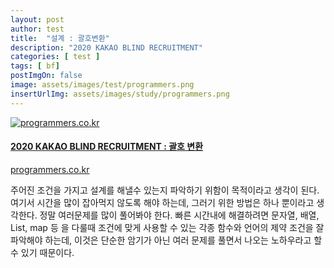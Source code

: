```yaml
---
layout: post
author: test
title:  "설계 : 괄호변환"
description: "2020 KAKAO BLIND RECRUITMENT"
categories: [ test ]
tags: [ bf]
postImgOn: false
image: assets/images/test/programmers.png
insertUrlImg: assets/images/study/programmers.png
---
```


<div class="card h-100 my-u-padding"><div class="insertcover"><a target="_blank" class="text-dark" href="https://programmers.co.kr/learn/courses/30/lessons/60057"><div class=""><img class="inserturl" src="{{site.baseurl}}/{{ page.insertUrlImg}}" alt="programmers.co.kr"/></div><div class="insert-img-body"><h4 class="insert-img-title">2020 KAKAO BLIND RECRUITMENT : 괄호 변환</h4><p class="insert-img-description">programmers.co.kr</p></div></a></div></div>


주어진 조건을 가지고 설계를 해낼수 있는지 파악하기 위함이 목적이라고 생각이 된다.
여기서 시간을 많이 잡아먹지 않도록 해야 하는데, 그러기 위한 방법은 하나 뿐이라고 생각한다.
정말 여러문제를 많이 풀어봐야 한다.
빠른 시간내에 해결하려면 문자열, 배열, List, map 등 을 다룰때 조건에 맞게 사용할 수 있는 각종 함수와 언어의 제약 조건을 잘 파악해야 하는데,
이것은 단순한 암기가 아닌 여러 문제를 풀면서 나오는 노하우라고 할수 있기 때문이다.


```java

```